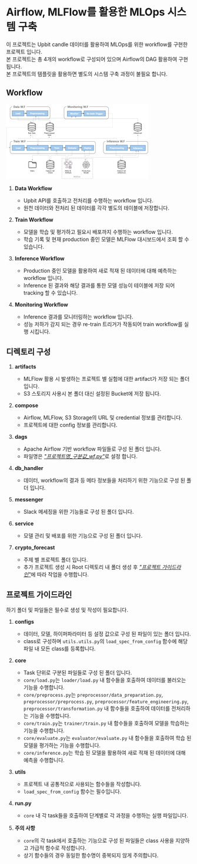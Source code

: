# Airflow, MLFlow를 활용한 MLOps 시스템 구축

이 프로젝트는 Upbit candle 데이터를 활용하여 MLOps를 위한 workflow를 구현한 프로젝트 입니다.
<br>본 프로젝트는 총 4개의 workflow로 구성되어 있으며 Airflow의 DAG 활용하여 구현 됩니다.
<br>본 프로젝트의 템플릿을 활용하면 별도의 시스템 구축 과정이 불필요 합니다.


## Workflow

![아키텍처](imgs/architecture.png)

1. **Data Workflow**
   - Upbit API를 호출하고 전처리를 수행하는 workflow 입니다.
   - 원천 데이터와 전처리 된 데이터를 각각 별도의 테이블에 저장합니다.
   
2. **Train Workflow**
   - 모델을 학습 및 평가하고 필요시 배포까지 수행하는 workflow 입니다.
   - 학습 기록 및 현재 production 중인 모델은 MLFlow 대시보드에서 조회 할 수 있습니다.
   
3. **Inference Workflow**
   - Production 중인 모델을 활용하여 새로 적재 된 데이터에 대해 예측하는 workflow 입니다.
   - Inference 된 결과와 해당 결과를 통한 모델 성능이 테이블에 저장 되어 tracking 할 수 있습니다.
   
4. **Monitoring Workflow**
   - Inference 결과를 모니터링하는 workflow 입니다.
   - 성능 저하가 감지 되는 경우 re-train 트리거가 작동되어 train workflow를 실행 시킵니다.
   

## 디렉토리 구성

1. **artifacts**
   - MLFlow 활용 시 발생하는 프로젝트 별 실험에 대한 artifact가 저장 되는 폴더 입니다.
   - S3 스토리지 사용시 본 폴더 대신 설정된 Bucket에 저장 됩니다.

2. **compose**
   - Airflow, MLFlow, S3 Storage의 URL 및 credential 정보를 관리합니다.
   - 프로젝트에 대한 config 정보를 관리합니다.
   
3. **dags**
   - Apache Airflow 기반 workflow 파일들로 구성 된 폴더 입니다.
   - 파일명은 <u>*"프로젝트명_구분값_wf.py"*</u>로 설정 합니다.
   
4. **db_handler**
   - 데이터, workflow의 결과 등 메타 정보들을 처리하기 위한 기능으로 구성 된 폴더 입니다.
   
5. **messenger**
   - Slack 메세징을 위한 기능들로 구성 된 폴더 입니다.
   
6. **service**
   - 모델 관리 및 배포를 위한 기능으로 구성 된 폴더 입니다.
   
7. **crypto_forecast**
   - 주제 별 프로젝트 폴더 입니다.
   - 추가 프로젝트 생성 시 Root 디렉토리 내 폴더 생성 후 <u>*"프로젝트 가이드라인"*</u>에 따라 작업을 수행합니다.

  
## 프로젝트 가이드라인

하기 폴더 및 파일들은 필수로 생성 및 작성이 필요합니다.

1. **configs**
   - 데이터, 모델, 하이퍼파라미터 등 설정 값으로 구성 된 파일이 있는 폴더 입니다.
   - class로 구성하며 `utils.utils.py`의 `load_spec_from_config` 함수에 해당 파일 내 모든 class를 등록합니다.
   
2. **core**
   - Task 단위로 구분된 파일들로 구성 된 폴더 입니다.
   - `core/load.py`는 `loader/load.py` 내 함수들을 호출하여 데이터를 불러오는 기능을 수행합니다.
   - `core/preprocess.py`는 `preprocessor/data_preparation.py`, `preprocessor/preprocess.py`, `preprocessor/feature_engineering.py`, `preprocessor/transformation.py` 내 함수들을 호출하여 데이터를 전처리하는 기능을 수행합니다.
   - `core/train.py`는 `trainer/train.py` 내 함수들을 호출하여 모델을 학습하는 기능을 수행합니다.
   - `core/evaluate.py`는 `evaluator/evaluate.py` 내 함수들을 호출하여 학습 된 모델을 평가하는 기능을 수행합니다.
   - `core/inference.py`는 학습 된 모델을 활용하여 새로 적재 된 데이터에 대해 예측을 수행합니다.
   
3. **utils**
   - 프로젝트 내 공통적으로 사용되는 함수들을 작성합니다.
   - `load_spec_from_config` 함수는 필수입니다.

4. **run.py**
   - `core` 내 각 task들을 호출하여 단계별로 각 과정을 수행하는 실행 파일입니다.
   
5. **주의 사항**
   - `core`의 각 task에서 호출하는 기능으로 구성 된 파일들은 class 사용을 지양하고 가급적 함수로 작성합니다.
   - 상기 함수들의 경우 동일한 함수명이 중복되지 않게 주의합니다.